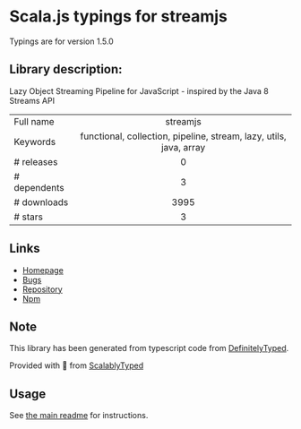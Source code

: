 
# Scala.js typings for streamjs

Typings are for version 1.5.0

## Library description:
Lazy Object Streaming Pipeline for JavaScript - inspired by the Java 8 Streams API

|                    |                 |
| ------------------ | :-------------: |
| Full name          | streamjs |
| Keywords           | functional, collection, pipeline, stream, lazy, utils, java, array |
| # releases         | 0 |
| # dependents       | 3 |
| # downloads        | 3995 |
| # stars            | 3 |

## Links
- [Homepage](https://github.com/winterbe/streamjs)
- [Bugs](https://github.com/winterbe/streamjs/issues)
- [Repository](https://github.com/winterbe/streamjs)
- [Npm](https://www.npmjs.com/package/streamjs)
    


## Note
This library has been generated from typescript code from [DefinitelyTyped](https://definitelytyped.org).

Provided with :purple_heart: from [ScalablyTyped](https://github.com/oyvindberg/ScalablyTyped)

## Usage
See [the main readme](../../readme.md) for instructions.


